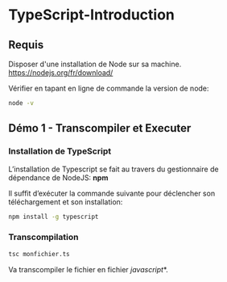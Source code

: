 # TypeScript-Introduction

## Requis

Disposer d'une installation de Node sur sa machine.
https://nodejs.org/fr/download/

Vérifier en tapant en ligne de commande la version de node:

```bash
node -v
```

## Démo 1 - Transcompiler et Executer

### Installation de TypeScript

L’installation de Typescript se fait au travers du gestionnaire de dépendance de NodeJS:
**npm**

Il suffit d’exécuter la commande suivante pour déclencher son téléchargement et son installation:

```bash
npm install -g typescript
```

### Transcompilation

```bash
tsc monfichier.ts
````

Va transcompiler le fichier en fichier *javascript**.

